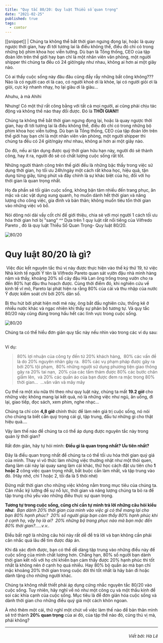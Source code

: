 ```yaml
---
title: "Quy tắc 80/20: Quy luật Thiểu số quan trọng"
date: "2021-02-25"
published: true
tags:
  - comtor
---
```

[[snippet]]
| Chúng ta không thể bắt thời gian ngưng đọng lại, hoặc là quay ngược thời gian, hay đi tới tương lai là điều không thể, điều đó chỉ có trong những bộ phim khoa học viễn tưởng. Dù bạn là Tổng thống, CEO của tập đoàn lớn trên thế giới hay bạn chỉ là một nhân viên văn phòng, một người shipper thì chúng ta đều có 24 giờ/ngày như nhau, không ai hơn ai một giây nào.

Có ai thấy cuộc sống này đâu đâu cũng đầy rẫy những bất công không??? Nào là có người cao ơi là cao, có người khoẻ ơi là khỏe, lại có người giỏi ơi là giỏi, cực kỳ nhanh nhạy, họ lại giàu ơi là giàu…
​

Ahuhu, à mà Ahihi
​

Nhưng! Có một thứ rất công bằng với tất cả mọi người, ai cũng phải chịu tác động và không thể nào thay đổi được. Đó là **THỜI GIAN!!**
​

Chúng ta không thể bắt thời gian ngưng đọng lại, hoặc là quay ngược thời gian, hay đi tới tương lai là điều không thể, điều đó chỉ có trong những bộ phim khoa học viễn tưởng. Dù bạn là Tổng thống, CEO của tập đoàn lớn trên thế giới hay bạn chỉ là một nhân viên văn phòng, một người shipper thì chúng ta đều có 24 giờ/ngày như nhau, không ai hơn ai một giây nào.
​

Do đó, nếu ai tận dụng được quỹ thời gian hữu hạn này, người đó sẽ thành công, hay ít ra, người đó sẽ có chất lượng cuộc sống rất tốt.
​

Những người thành công trên thế giới đều là những bậc thầy trong việc sử dụng thời gian, họ tối ưu 24h/ngày một cách rất khoa học, hiệu quả, tận dụng từng giây, từng phút và đây chính là sự khác biệt của họ, đối với họ thời gian là quan trọng nhất.
​

Họ đa phần sẽ tối giản cuộc sống, không bận tâm nhiều đến trang phục, ăn mặc và các vật dụng xung quanh, họ muốn dành hết thời gian và năng lượng cho công việc, gia đình và bản thân; không muốn tiêu tốn thời gian vào những việc vô bổ.
​

Nói dông nói dài vầy cốt chỉ để giới thiệu, chia sẻ với mọi người 1 cách tối ưu hóa thời gian hơi bị "sang" ^^ Dựa trên 1 quy luật rất nổi tiếng của Vilfredo Pareto , đó là quy luật Thiểu Số Quan Trọng- Quy luật 80/20.

![80/20](https://i.ibb.co/bLVVpfv/hi-nh-1.jpg)


# Quy luật 80/20 là gì?
​
Việc đúc kết nguyên tắc thú vị này được thực hiện vào thế kỷ thứ 19, từ việc Nhà kinh tế người Ý tên là Vilfredo Pareto quan sát vườn đậu nhà mình hàng năm và thấy, khoảng 20% số cây đậu Hà Lan ông trồng trong vườn cho ra đến 80% hạt đậu thu hoạch được. Cùng thời điểm đó, khi nghiên cứu về kinh tế vĩ mô, Pareto lại phát hiện ra rằng 80% của cải và thu nhập của nước Ý được kiểm soát chỉ bởi 20% dân số.
​

 Bị thu hút bởi phát hiện mới mẻ này, ông bắt đầu nghiên cứu, thống kê ở nhiều nước khác và ngạc nhiên khi thấy sự phân bổ tương tự. Và quy tắc 80/20 này cũng đúng trong hầu hết các lĩnh vực trong cuộc sống.

![80/20](https://i.ibb.co/gmzMF3W/Hi-nh-2.jpg)
​

Chúng ta có thể hiểu đơn giản quy tắc này nếu nhìn vào trong các ví dụ sau:
​

Ví dụ:
​

>80% lợi nhuận của công ty đến từ 20% khách hàng,
​
>80% các vấn đề là do 20% nguyên nhân gây ra.
​
>80% các vụ phạm pháp được gây ra bởi 20% tội phạm,
​
>80% những người sử dụng phương tiện giao thông gây ra 20% tai nạn,
​
>20% của các tấm thảm được 80% các bước chân giẫm lên,
​
>và 20% các quần áo của bạn được đem ra mặc trong 80% thời gian…
​
...vân vân và mây mây
​

Cụ thể ra một xíu nữa thì theo như quy luật này, chúng ta mất **19.2 giờ** cho những việc không mang lại kết quả, nó là những việc như ngủ, ăn uống, đi lại, giao tiếp, đọc sách, xem phim, nghe nhạc…
​

Chúng ta chỉ còn **4,8 giờ** chính thức để làm nên giá trị cuộc sống, nó nói cho chúng ta biết cần quý trọng cái gì, tập trung, đầu tư những gì cho thật hiệu quả....
​

Vậy làm thế nào để chúng ta có thể áp dụng được nguyên tắc này trong quản lý thời gian?
​

Rất đơn giản, hãy tự hỏi mình: 
**Điều gì là quan trọng nhất? Ưu tiên nhất?**
​

Đây là điều quan trọng nhất để chúng ta có thể tối ưu hóa thời gian quý giá của mình. Thay vì vô thức làm những việc thường nhật như một thói quen, đang làm cái này lại quay sang làm cái khác, thử học cách đặt ưu tiên cho **1 hoặc 2** công việc quan trọng nhất, bắt buộc cần làm nhất, và tập trung vào đó. (Hãy nhớ, chỉ 1 hoặc 2, tối đa là 5 thôi nhé)
​

Đừng mất thời gian cho những việc không nằm trong mục tiêu của chúng ta. Cân nhắc kỹ lưỡng để sự nỗ lực, thời gian và năng lượng chúng ta bỏ ra để tập trung chủ yếu vào những điều thực sự quan trọng.
​

**Tương tự trong cuộc sống, cũng chỉ cần tự mình trả lời những câu hỏi kiểu như:**
​
_Bạn dành 20% thời gian của mình vào việc gì có thể mang lại cho bạn 80% hạnh phúc?_
​
_20% số người giúp bạn cảm thấy 80% hạnh phúc khi ở cạnh họ, vậy họ là ai?_
​
_20% những bộ trang phục nào mà bạn mặc đến 80% thời gian?.....v.v.._
​

Điều bất ngờ là những câu hỏi này rất dễ để trả lời và bạn không cần phải cân nhắc quá lâu để tìm được đáp án.
​

Khi đã xác định được, bạn có thể dễ dàng tập trung vào những điều này để cuộc sống của mình chất lượng hơn. Chẳng hạn, 80% số người bạn dành thời gian kết nối với họ chỉ khiến bạn cảm thấy được 20% hạnh phúc thì tốt nhất là không nên ở cạnh họ quá nhiều. Hay 80% bộ quần áo mà bạn chỉ mặc khoảng 20% thời gian trong cuộc đời thì tốt nhất là hãy bán đi hoặc dành tặng cho những người khác.
​

Chúng ta không nhất thiết phải áp dụng cứng nhắc nguyên tắc 80/20 vào cuộc sống. Tuy nhiên, hãy nghĩ về nó như một công cụ và một thấu kính để soi các khía cạnh của cuộc sống. Mục tiêu là để đơn giản hóa cuộc sống và dành thời gian cho những điều quý giá một cách khôn ngoan.
​

À nhỏ thêm một cái, thử nghĩ một chút về việc làm thế nào để bản thân mình sẽ trở thành **20% quan trọng** của ai đó, của tập thể nào đó, cũng thú vị mà, phải không?

---
######                    *<div style="text-align: right">Viết bởi: Hà Lê</div>*